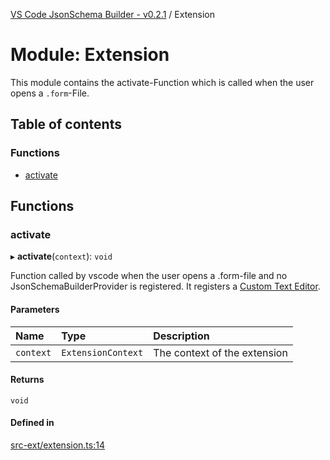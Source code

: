 [VS Code JsonSchema Builder - v0.2.1](../documentation.md) / Extension

# Module: Extension

This module contains the activate-Function which is called when the user opens a `.form`-File.

## Table of contents

### Functions

- [activate](Extension.md#activate)

## Functions

### activate

▸ **activate**(`context`): `void`

Function called by vscode when the user opens a .form-file and no JsonSchemaBuilderProvider is registered.
It registers a [Custom Text Editor](https://code.visualstudio.com/api/extension-guides/custom-editors).

#### Parameters

| Name | Type | Description |
| :------ | :------ | :------ |
| `context` | `ExtensionContext` | The context of the extension |

#### Returns

`void`

#### Defined in

[src-ext/extension.ts:14](https://github.com/FlowSquad/vs-code-vuetify-jsonschema-builder/blob/0a2a96a/src-ext/extension.ts#L14)

